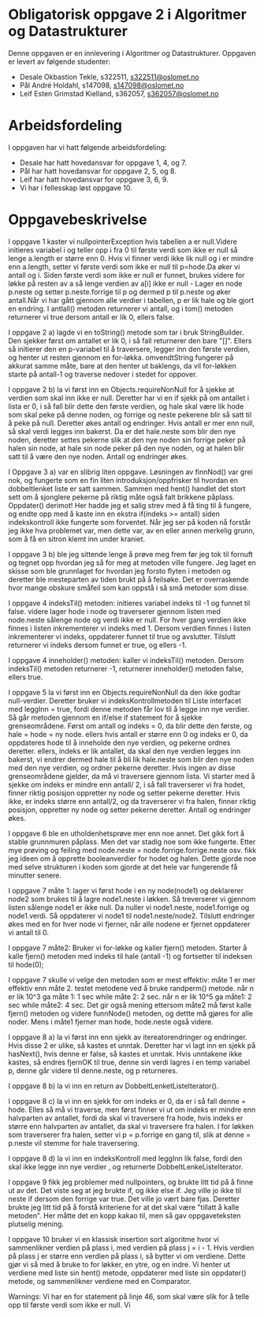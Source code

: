 # Obligatorisk oppgave 2 i Algoritmer og Datastrukturer

Denne oppgaven er en innlevering i Algoritmer og Datastrukturer. 
Oppgaven er levert av følgende studenter:

* Desale Okbastion Tekle, s322511, s322511@oslomet.no
* Pål André Holdahl, s147098, s147098@oslomet.no
* Leif Esten Grimstad Kielland, s362057, s362057@oslomet.no

# Arbeidsfordeling

I oppgaven har vi hatt følgende arbeidsfordeling:
* Desale har hatt hovedansvar for oppgave 1, 4, og 7. 
* Pål har hatt hovedansvar for oppgave 2, 5, og 8. 
* Leif har hatt hovedansvar for oppgave 3, 6, 9. 
* Vi har i fellesskap løst oppgave 10. 

# Oppgavebeskrivelse

I oppgave 1 kaster vi nullpointerException hvis tabellen a er null.Videre initieres variabel i og teller opp i fra 0 til første verdi
som ikke er null så lenge a.length er større enn 0. Hvis vi finner verdi ikke lik null og i er mindre enn a.length, setter vi første verdi 
som ikke er null til p=hode.Da øker vi antall og i. Siden første verdi som ikke er null er funnet, brukes videre for løkke på resten av a 
så lenge verdien av a[i] ikke er null - Lager en node p.neste og setter p.neste.forrige til p og dermed p til p.neste og øker antall.Når vi 
har gått gjennom alle verdier i tabellen, p er lik hale og ble gjort en endring. I antlall() metoden returnerer vi antall, og i tom()
metoden returnerer vi true dersom antall er lik 0, ellers false.


I oppgave 2 a) lagde vi en toString() metode som tar i bruk StringBuilder. Den sjekker først om antallet er lik 0, 
i så fall returnerer den bare "[]". Ellers så initierer den en p-variabel til å traversere, legger inn den første verdien,
og henter ut resten gjennom en for-løkka. omvendtString fungerer på akkurat samme måte, bare at den henter ut 
baklengs, da vil for-løkken starte på antall-1 og traverse nedover i stedet for oppover.

I oppgave 2 b) la vi først inn en Objects.requireNonNull for å sjekke at verdien som skal inn ikke er null. Deretter har 
vi en if sjekk på om antallet i lista er 0, i så fall blir dette den første verdien, og hale skal være lik hode som skal peke
på denne noden, og forrige og neste pekerene blir så satt til å peke på null. Deretter økes antall og endringer. Hvis antall
er mer enn null, så skal verdi legges inn bakerst. Da er det hale.neste som blir den nye noden, deretter settes pekerne slik
at den nye noden sin forrige peker på halen sin node, at hale sin node peker på den nye noden, og at halen blir satt til å være
den nye noden. Antall og endringer økes.


I Oppgave 3 a) var en slibrig liten oppgave. Løsningen av finnNod() var grei nok, og fungerte som en fin liten 
introduksjon/oppfrisker til hvordan en dobbeltlenket liste er satt sammen. Sammen med hent() handlet det stort sett om 
å sjonglere pekerne på riktig måte også falt brikkene påplass. Oppdater() derimot! Her hadde jeg et salig strev med å få ting
til å fungere, og endte opp med å kaste inn en ekstra if(indeks >= antall) siden indekskontroll ikke fungerte som forventet.
Når jeg ser på koden nå forstår jeg ikke hva problemet var, men dette var, av en eller annen merkelig grunn, som å få en sitron
klemt inn under kraniet.

I oppgave 3 b) ble jeg sittende lenge å prøve meg frem før jeg tok til fornuft og tegnet opp hvordan jeg så for meg at metoden
ville fungere. Jeg laget en skisse som ble grunnlaget for hvordan jeg forsto flyten i metoden og deretter ble mesteparten av
tiden brukt på å feilsøke. Det er overraskende hvor mange obskure småfeil som kan oppstå i så små metoder som disse.


I oppgave 4 indeksTil() metoden: initieres variabel indeks til -1 og funnet til false. videre lager hode i node og traverserer
gjennom listen med node.neste sålenge node og verdi ikke er null. For hver gang verdien ikke finnes i listen inkrementerer vi
indeks med 1. Dersom verdien finnes i listen inkrementerer vi indeks, oppdaterer funnet til true og avslutter. Tilslutt
returnerer vi indeks dersom funnet er true, og ellers -1.

I oppgave 4 inneholder() metoden: kaller vi indeksTil() metoden. Dersom indeksTil() metoden returnerer -1, returnerer 
inneholder() metoden false, ellers true.


I oppgave 5 la vi først inn en Objects.requireNonNull da den ikke godtar null-verdier. Deretter bruker vi indeksKontrollmetoden
til Liste interfacet med leggInn = true, fordi denne metoden får lov til å legge inn nye verdier. Så går metoden gjennom en 
if/else if statement for å sjekke grenseområdene. Først om antall og indeks = 0, da blir dette den første, og hale  = hode = ny node.
ellers hvis antall er større enn 0 og indeks er 0, da oppdateres hode til å inneholde den nye verdien, og pekerne ordnes deretter.
ellers, indeks er lik antallet, da skal den nye verdien legges inn bakerst, vi endrer dermed hale til å bli lik hale.neste som blir
den nye noden med den nye verdien, og ordner pekerne deretter. Hvis ingen av disse grenseområdene gjelder, da må vi traversere
gjennom lista. Vi starter med å sjekke om indeks er mindre enn antall/ 2, i så fall traverserer vi fra hodet, finner riktig posisjon
oppretter ny node og setter pekerne deretter. Hvis ikke, er indeks større enn antall/2, og da traverserer vi fra halen, finner riktig posisjon, 
oppretter ny node og setter pekerne deretter. Antall og endringer økes.


I oppgave 6 ble en utholdenhetsprøve mer enn noe annet. Det gikk fort å stable grunnmuren påplass. Men det var stadig noe som 
ikke fungerte. Etter mye prøving og feiling med node.neste = node.forrige.forrige.neste osv. fikk jeg ideen om å opprette 
booleanverdier for hodet og halen. Dette gjorde noe med selve strukturen i koden som gjorde at det hele var fungerende få minutter
senere.


I oppgave 7 måte 1: lager vi først hode i en ny node(node1) og deklarerer node2 som brukes til å lagre node1.neste i løkken. 
Så treverserer vi gjennom listen sålenge node1 er ikke null. Da nuller vi node1.neste, node1.forrige og node1.verdi. Så
oppdaterer vi node1 til node1.neste/node2. Tilslutt endringer økes med en for hver node vi fjerner, når alle nodene er 
fjernet oppdaterer vi antall til 0.

I oppgave 7 måte2: Bruker vi for-løkke og kaller fjern() metoden. Starter å kalle fjern() metoden med indeks til hale
(antall -1) og fortsetter til indeksen til hode(0);

I oppgave 7 skulle vi velge den metoden som er mest effektiv: måte 1 er mer effektiv enn måte 2. testet metodene ved å bruke 
randperm() metode. når n er lik 10^3 ga måte 1: 1 sec while måte 2: 2 sec. når n er lik 10^5 ga måte1: 2 sec while måte2:
4 sec. Det gir også mening ettersom måte2 må først kalle fjern() metoden og videre funnNode() metoden, og dettte må gjøres
for alle noder. Mens i måte1 fjerner man hode, hode.neste også videre.


I oppgave 8 a) la vi først inn enn sjekk av itereatorendringer og endringer. Hvis disse 2 er ulike, så kastes et unntak. 
Deretter har vi lagt inn en sjekk på hasNext(), hvis denne er false, så kastes et unntak. Hvis unntakene ikke kastes, så 
endres fjernOK til true, denne sin verdi lagres i en temp variabel p, denne går videre til denne.neste, og p returneres.

I oppgave 8 b) la vi inn en return av DobbeltLenketListeIterator().

I oppgave 8 c) la vi inn en sjekk for om indeks er 0, da er i så fall denne = hode. Elles så må vi traverse, men først finner 
vi ut om indeks er mindre enn halvparten av antallet, fordi da skal vi traversere fra hode, hvis indeks er større enn halvparten
av antallet, da skal vi traversere fra halen. I for løkken som traverserer fra halen, setter vi p = p.forrige en gang til, slik
at denne = p.neste vil stemme for hale traversering.

I oppgave 8 d) la vi inn en indeksKontroll med leggInn lik false, fordi den skal ikke legge inn nye verdier ,
og returnerte DobbeltLenkeListeIterator.


I oppgave 9 fikk jeg problemer med nullpointers, og brukte litt tid på å finne ut av det. Det viste seg at jeg brukte if,
og ikke else if. Jeg ville jo ikke til neste if dersom den forrige var true. Det ville jo vært bare fjas.
Deretter brukte jeg litt tid på å forstå kriteriene for at det skal være "tillatt å kalle metoden". 
Her måtte det en kopp kakao til, men så gav oppgaveteksten plutselig mening.


I oppgave 10 bruker vi en klassisk insertion sort algoritme hvor vi sammenlikner verdien på plass i, med verdien på plass
j = i - 1. Hvis verdien på plass j er større enn verdien på plass i, så bytter vi om verdiene. Dette gjør vi så med å bruke
to for løkker, en ytre, og en indre. Vi henter ut verdiene med liste sin hent() metode, oppdaterer med liste sin oppdater() metode,
og sammenlikner verdiene med en Comparator. 

Warnings:
Vi har en for statement på linje 46, som skal være slik for å telle opp til første verdi som ikke er null.
Vi 
